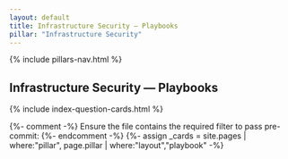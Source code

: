 ```yaml
---
layout: default
title: Infrastructure Security — Playbooks
pillar: "Infrastructure Security"
---
```


{% include pillars-nav.html %}

## Infrastructure Security — Playbooks

{% include index-question-cards.html %}

{%- comment -%}
Ensure the file contains the required filter to pass pre-commit:
{%- endcomment -%}
{%- assign _cards = site.pages | where:"pillar", page.pillar | where:"layout","playbook" -%}

